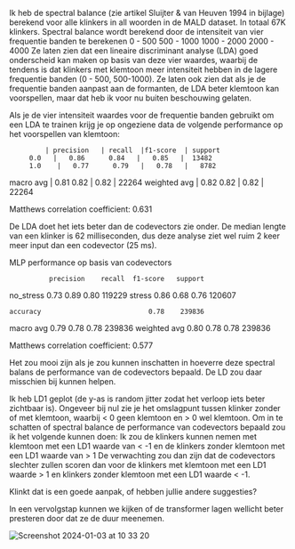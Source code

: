 Ik heb de spectral balance (zie artikel Sluijter & van Heuven 1994 in bijlage) berekend voor alle klinkers in all woorden in de MALD dataset. In totaal 67K klinkers.
Spectral balance wordt berekend door de intensiteit van vier frequentie banden te berekenen
0 - 500
500 - 1000
1000 - 2000
2000 - 4000
Ze laten zien dat een lineaire discriminant analyse (LDA) goed onderscheid kan maken op basis van deze vier waardes, waarbij de tendens is dat klinkers met klemtoon meer intensiteit hebben in de lagere frequentie banden (0 - 500, 500-1000). Ze laten ook zien dat als je de frequentie banden aanpast aan de formanten, de LDA beter klemtoon kan voorspellen, maar dat heb ik voor nu buiten beschouwing gelaten.

Als je de vier intensiteit waardes voor de frequentie banden gebruikt om een LDA te trainen krijg je op ongeziene data de volgende performance op het voorspellen van klemtoon:

             | precision   | recall  |f1-score  | support
         0.0   |   0.86      0.84   |   0.85   |  13482
         1.0    |   0.77      0.79   |   0.78   |   8782
   macro avg     |  0.81      0.82    |  0.82   |  22264
weighted avg     |  0.82      0.82     | 0.82   |  22264

Matthews correlation coefficient: 0.631

De LDA doet het iets beter dan de codevectors zie onder. De median lengte van een klinker is 62 milliseconden, dus deze analyse ziet wel ruim 2 keer meer input dan een codevector (25 ms).

MLP performance op basis van codevectors

              precision    recall  f1-score   support

   no_stress       0.73      0.89      0.80    119229
      stress       0.86      0.68      0.76    120607

    accuracy                           0.78    239836
   macro avg       0.79      0.78      0.78    239836
weighted avg       0.80      0.78      0.78    239836

Matthews correlation coefficient: 0.577

Het zou mooi zijn als je zou kunnen inschatten in hoeverre deze spectral balans de performance van de codevectors bepaald.
De LD zou daar misschien bij kunnen helpen.

Ik heb LD1 geplot (de y-as is random jitter zodat het verloop iets beter zichtbaar is). Ongeveer bij nul zie je het omslagpunt tussen klinker zonder of met klemtoon, waarbij < 0 geen klemtoon en > 0 wel klemtoon.
Om in te schatten of spectral balance de performance van codevectors bepaald zou ik het volgende kunnen doen:
Ik zou de klinkers kunnen nemen met klemtoon met een LD1 waarde van < -1 en de klinkers zonder klemtoon met een LD1 waarde van > 1
De verwachting zou dan zijn dat de codevectors slechter zullen scoren dan voor de klinkers met klemtoon met een LD1 waarde > 1 en klinkers zonder klemtoon met een LD1 waarde < -1.

Klinkt dat is een goede aanpak, of hebben jullie andere suggesties?

In een vervolgstap kunnen we kijken of de transformer lagen wellicht beter presteren door dat ze de duur meenemen.

![Screenshot 2024-01-03 at 10 33 20](https://github.com/martijnbentum/E2ELD-cautious-fiesta/assets/19554953/bad95e41-6def-4bfb-a7fc-64b1860ed407)
